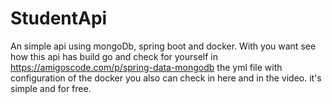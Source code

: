 # StudentApi
 
 An simple api using mongoDb, spring boot and docker. With you want see how this api has build go and check for yourself in https://amigoscode.com/p/spring-data-mongodb
 the yml file with configuration of the docker you also can check in here and in the video.
 it's simple and for free. 
